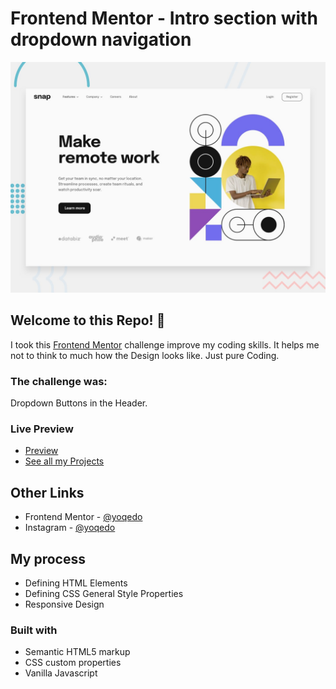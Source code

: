 # Frontend Mentor - Intro section with dropdown navigation

![Design preview for the Intro section with dropdown navigation coding challenge](./design/desktop-preview.jpg)

## Welcome to this Repo! 👋
I took this [Frontend Mentor](https://www.frontendmentor.io) challenge improve my coding skills.
It helps me not to think to much how the Design looks like.
Just pure Coding.

### The challenge was:

Dropdown Buttons in the Header.

### Live Preview

- [Preview](https://y17.netlify.app)
- [See all my Projects](https://yprojects.netlify.app)

## Other Links

- Frontend Mentor - [@yoqedo](https://www.frontendmentor.io/profile/yoqedo)
- Instagram - [@yoqedo](https://www.instagram.com/yoqedo/)

## My process

- Defining HTML Elements
- Defining CSS General Style Properties
- Responsive Design

### Built with

- Semantic HTML5 markup
- CSS custom properties
- Vanilla Javascript


